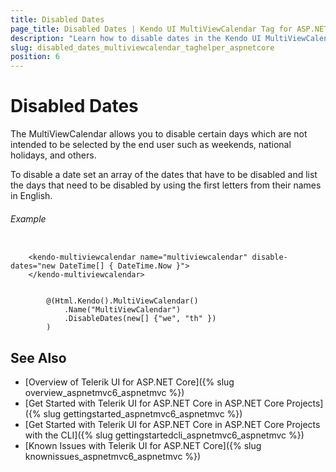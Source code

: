 ```yaml
---
title: Disabled Dates
page_title: Disabled Dates | Kendo UI MultiViewCalendar Tag for ASP.NET Core
description: "Learn how to disable dates in the Kendo UI MultiViewCalendar widget."
slug: disabled_dates_multiviewcalendar_taghelper_aspnetcore
position: 6
---
```


# Disabled Dates

The MultiViewCalendar allows you to disable certain days which are not intended to be selected by the end user such as weekends, national holidays, and others.

To disable a date set an array of the dates that have to be disabled and list the days that need to be disabled by using the first letters from their names in English.

###### Example

```tagHelper

    <kendo-multiviewcalendar name="multiviewcalendar" disable-dates="new DateTime[] { DateTime.Now }">
    </kendo-multiviewcalendar>

```
```Razor

        @(Html.Kendo().MultiViewCalendar()
            .Name("MultiViewCalendar")
            .DisableDates(new[] {"we", "th" })
        )
```

## See Also

* [Overview of Telerik UI for ASP.NET Core]({% slug overview_aspnetmvc6_aspnetmvc %})
* [Get Started with Telerik UI for ASP.NET Core in ASP.NET Core Projects]({% slug gettingstarted_aspnetmvc6_aspnetmvc %})
* [Get Started with Telerik UI for ASP.NET Core in ASP.NET Core Projects with the CLI]({% slug gettingstartedcli_aspnetmvc6_aspnetmvc %})
* [Known Issues with Telerik UI for ASP.NET Core]({% slug knownissues_aspnetmvc6_aspnetmvc %})
